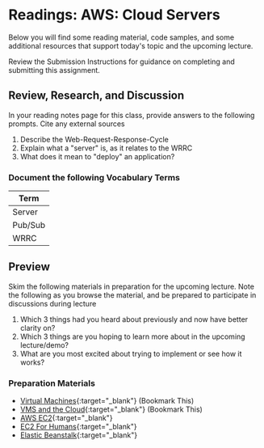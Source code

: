 # Readings: AWS: Cloud Servers

Below you will find some reading material, code samples, and some additional resources that support today's topic and the upcoming lecture.

Review the Submission Instructions for guidance on completing and submitting this assignment.

## Review, Research, and Discussion

In your reading notes page for this class, provide answers to the following prompts. Cite any external sources

1. Describe the Web-Request-Response-Cycle
1. Explain what a "server" is, as it relates to the WRRC
1. What does it mean to "deploy" an application?

### Document the following Vocabulary Terms

| Term                            |
| ------------------------------- |
| Server                          |
| Pub/Sub                         |
| WRRC                            |

## Preview

Skim the following materials in preparation for the upcoming lecture. Note the following as you browse the material, and be prepared to participate in discussions during lecture

1. Which 3 things had you heard about previously and now have better clarity on?
1. Which 3 things are you hoping to learn more about in the upcoming lecture/demo?
1. What are you most excited about trying to implement or see how it works?

### Preparation Materials

- [Virtual Machines](https://www.youtube.com/watch?v=yIVXjl4SwVo){:target="_blank"} (Bookmark This)
- [VMS and the Cloud](https://www.youtube.com/watch?v=l0DfHUWMjsU){:target="_blank"} (Bookmark This)
- [AWS EC2](https://aws.amazon.com/ec2/){:target="_blank"}
- [EC2 For Humans](https://www.youtube.com/watch?v=lZMkgOMYYIg){:target="_blank"}
- [Elastic Beanstalk](https://www.youtube.com/watch?v=SrwxAScdyT0){:target="_blank"}
